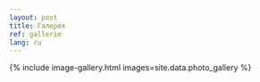 ```yaml
---
layout: post
title: Галерея
ref: gallerie
lang: ru
---
```


{% include image-gallery.html images=site.data.photo_gallery %}
